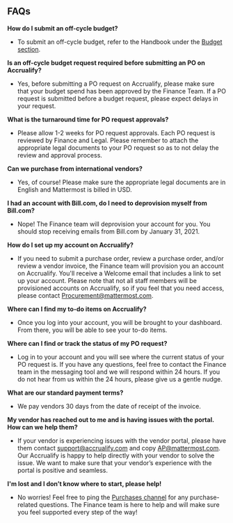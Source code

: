 ## FAQs

**How do I submit an off-cycle budget?**

* To submit an off-cycle budget, refer to the Handbook under the [Budget section](https://handbook.mattermost.com/operations/finance/spending-company-money/budget).

**Is an off-cycle budget request required before submitting an PO on Accrualify?**

* Yes, before submitting a PO request on Accrualify, please make sure that your budget spend has been approved by the Finance Team. If a PO request is submitted before a budget request, please expect delays in your request. 

**What is the turnaround time for PO request approvals?**

* Please allow 1-2 weeks for PO request approvals. Each PO request is reviewed by Finance and Legal. Please remember to attach the appropriate legal documents to your PO request so as to not delay the review and approval process.

**Can we purchase from international vendors?**

* Yes, of course! Please make sure the appropriate legal documents are in English and Mattermost is billed in USD.

**I had an account with Bill.com, do I need to deprovision myself from Bill.com?**

* Nope! The Finance team will deprovision your account for you. You should stop receiving emails from Bill.com by January 31, 2021.

**How do I set up my account on Accrualify?**

* If you need to submit a purchase order, review a purchase order, and/or review a vendor invoice, the Finance team will provision you an account on Accrualify. You'll receive a Welcome email that includes a link to set up your account. Please note that not all staff members will be provisioned accounts on Accrualify, so if you feel that you need access, please contact Procurement@mattermost.com.

**Where can I find my to-do items on Accrualify?**

* Once you log into your account, you will be brought to your dashboard. From there, you will be able to see your to-do items.

**Where can I find or track the status of my PO request?**

* Log in to your account and you will see where the current status of your PO request is. If you have any questions, feel free to contact the Finance team in the messaging tool and we will respond within 24 hours. If you do not hear from us within the 24 hours, please give us a gentle nudge.

**What are our standard payment terms?**

* We pay vendors 30 days from the date of receipt of the invoice.

**My vendor has reached out to me and is having issues with the portal. How can we help them?**

* If your vendor is experiencing issues with the vendor portal, please have them contact support@accrualify.com and copy AP@mattermost.com. Our Accrualify is happy to help directly with your vendor to solve the issue. We want to make sure that your vendor’s experience with the portal is positive and seamless.

**I'm lost and I don’t know where to start, please help!**

* No worries! Feel free to ping the [Purchases channel](https://community.mattermost.com/private-core/channels/purchases) for any purchase-related questions. The Finance team is here to help and will make sure you feel supported every step of the way!
